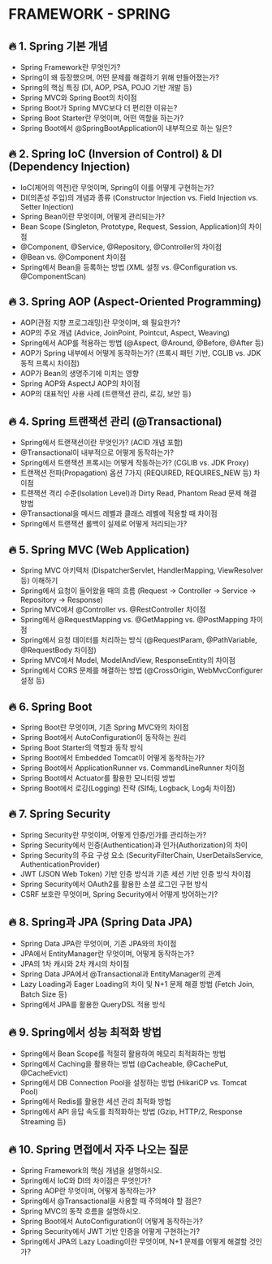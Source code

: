 # FRAMEWORK - SPRING

## 🔥 1. Spring 기본 개념
-  Spring Framework란 무엇인가?
-  Spring이 왜 등장했으며, 어떤 문제를 해결하기 위해 만들어졌는가?
-  Spring의 핵심 특징 (DI, AOP, PSA, POJO 기반 개발 등)
-  Spring MVC와 Spring Boot의 차이점
-  Spring Boot가 Spring MVC보다 더 편리한 이유는?
-  Spring Boot Starter란 무엇이며, 어떤 역할을 하는가?
-  Spring Boot에서 @SpringBootApplication이 내부적으로 하는 일은?

## 🔥 2. Spring IoC (Inversion of Control) & DI (Dependency Injection)
-  IoC(제어의 역전)란 무엇이며, Spring이 이를 어떻게 구현하는가?
-  DI(의존성 주입)의 개념과 종류 (Constructor Injection vs. Field Injection vs. Setter Injection)
-  Spring Bean이란 무엇이며, 어떻게 관리되는가?
-  Bean Scope (Singleton, Prototype, Request, Session, Application)의 차이점
-  @Component, @Service, @Repository, @Controller의 차이점
-  @Bean vs. @Component 차이점
-  Spring에서 Bean을 등록하는 방법 (XML 설정 vs. @Configuration vs. @ComponentScan)

## 🔥 3. Spring AOP (Aspect-Oriented Programming)
-  AOP(관점 지향 프로그래밍)란 무엇이며, 왜 필요한가?
-  AOP의 주요 개념 (Advice, JoinPoint, Pointcut, Aspect, Weaving)
-  Spring에서 AOP를 적용하는 방법 (@Aspect, @Around, @Before, @After 등)
-  AOP가 Spring 내부에서 어떻게 동작하는가? (프록시 패턴 기반, CGLIB vs. JDK 동적 프록시 차이점)
-  AOP가 Bean의 생명주기에 미치는 영향
-  Spring AOP와 AspectJ AOP의 차이점
-  AOP의 대표적인 사용 사례 (트랜잭션 관리, 로깅, 보안 등)

## 🔥 4. Spring 트랜잭션 관리 (@Transactional)
-  Spring에서 트랜잭션이란 무엇인가? (ACID 개념 포함)
-  @Transactional이 내부적으로 어떻게 동작하는가?
-  Spring에서 트랜잭션 프록시는 어떻게 작동하는가? (CGLIB vs. JDK Proxy)
-  트랜잭션 전파(Propagation) 옵션 7가지 (REQUIRED, REQUIRES_NEW 등) 차이점
-  트랜잭션 격리 수준(Isolation Level)과 Dirty Read, Phantom Read 문제 해결 방법
-  @Transactional을 메서드 레벨과 클래스 레벨에 적용할 때 차이점
-  Spring에서 트랜잭션 롤백이 실제로 어떻게 처리되는가?

## 🔥 5. Spring MVC (Web Application)
-  Spring MVC 아키텍처 (DispatcherServlet, HandlerMapping, ViewResolver 등) 이해하기
-  Spring에서 요청이 들어왔을 때의 흐름 (Request → Controller → Service → Repository → Response)
-  Spring MVC에서 @Controller vs. @RestController 차이점
-  Spring에서 @RequestMapping vs. @GetMapping vs. @PostMapping 차이점
-  Spring에서 요청 데이터를 처리하는 방식 (@RequestParam, @PathVariable, @RequestBody 차이점)
-  Spring MVC에서 Model, ModelAndView, ResponseEntity의 차이점
-  Spring에서 CORS 문제를 해결하는 방법 (@CrossOrigin, WebMvcConfigurer 설정 등)

## 🔥 6. Spring Boot
-  Spring Boot란 무엇이며, 기존 Spring MVC와의 차이점
-  Spring Boot에서 AutoConfiguration이 동작하는 원리
-  Spring Boot Starter의 역할과 동작 방식
-  Spring Boot에서 Embedded Tomcat이 어떻게 동작하는가?
-  Spring Boot에서 ApplicationRunner vs. CommandLineRunner 차이점
-  Spring Boot에서 Actuator를 활용한 모니터링 방법
-  Spring Boot에서 로깅(Logging) 전략 (Slf4j, Logback, Log4j 차이점)

## 🔥 7. Spring Security
-  Spring Security란 무엇이며, 어떻게 인증/인가를 관리하는가?
-  Spring Security에서 인증(Authentication)과 인가(Authorization)의 차이
-  Spring Security의 주요 구성 요소 (SecurityFilterChain, UserDetailsService, AuthenticationProvider)
-  JWT (JSON Web Token) 기반 인증 방식과 기존 세션 기반 인증 방식 차이점
-  Spring Security에서 OAuth2를 활용한 소셜 로그인 구현 방식
-  CSRF 보호란 무엇이며, Spring Security에서 어떻게 방어하는가?

## 🔥 8. Spring과 JPA (Spring Data JPA)
-  Spring Data JPA란 무엇이며, 기존 JPA와의 차이점
-  JPA에서 EntityManager란 무엇이며, 어떻게 동작하는가?
-  JPA의 1차 캐시와 2차 캐시의 차이점
-  Spring Data JPA에서 @Transactional과 EntityManager의 관계
-  Lazy Loading과 Eager Loading의 차이 및 N+1 문제 해결 방법 (Fetch Join, Batch Size 등)
-  Spring에서 JPA를 활용한 QueryDSL 적용 방식

## 🔥 9. Spring에서 성능 최적화 방법
-  Spring에서 Bean Scope를 적절히 활용하여 메모리 최적화하는 방법
-  Spring에서 Caching을 활용하는 방법 (@Cacheable, @CachePut, @CacheEvict)
-  Spring에서 DB Connection Pool을 설정하는 방법 (HikariCP vs. Tomcat Pool)
-  Spring에서 Redis를 활용한 세션 관리 최적화 방법
-  Spring에서 API 응답 속도를 최적화하는 방법 (Gzip, HTTP/2, Response Streaming 등)

## 🔥 10. Spring 면접에서 자주 나오는 질문
-  Spring Framework의 핵심 개념을 설명하시오.
-  Spring에서 IoC와 DI의 차이점은 무엇인가?
-  Spring AOP란 무엇이며, 어떻게 동작하는가?
-  Spring에서 @Transactional을 사용할 때 주의해야 할 점은?
-  Spring MVC의 동작 흐름을 설명하시오.
-  Spring Boot에서 AutoConfiguration이 어떻게 동작하는가?
-  Spring Security에서 JWT 기반 인증을 어떻게 구현하는가?
-  Spring에서 JPA의 Lazy Loading이란 무엇이며, N+1 문제를 어떻게 해결할 것인가?